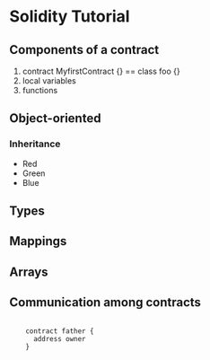 # Solidity Tutorial #
## Components of a contract ##
1. contract MyfirstContract {} == class foo {}
2. local variables
3. functions

## Object-oriented ##
### Inheritance ###
* Red
* Green
* Blue

## Types ##
## Mappings ##
## Arrays ##
## Communication among contracts ##
``` Solidity

    contract father {
      address owner
    }

```

